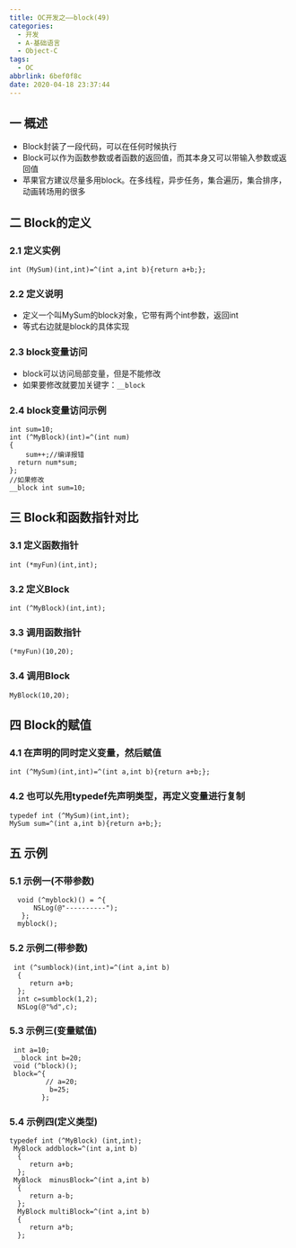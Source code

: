 ```yaml
---
title: OC开发之——block(49)
categories:
  - 开发
  - A-基础语言
  - Object-C
tags:
  - OC
abbrlink: 6bef0f8c
date: 2020-04-18 23:37:44
---
```

## 一 概述

* Block封装了一段代码，可以在任何时候执行
* Block可以作为函数参数或者函数的返回值，而其本身又可以带输入参数或返回值
* 苹果官方建议尽量多用block。在多线程，异步任务，集合遍历，集合排序，动画转场用的很多

<!--more-->

## 二 Block的定义

### 2.1 定义实例

```
int (MySum)(int,int)=^(int a,int b){return a+b;};
```

### 2.2 定义说明

* 定义一个叫MySum的block对象，它带有两个int参数，返回int
* 等式右边就是block的具体实现

### 2.3 block变量访问

* block可以访问局部变量，但是不能修改
* 如果要修改就要加关键字：`__block`

### 2.4 block变量访问示例

```
int sum=10;
int (^MyBlock)(int)=^(int num)
{
	sum++;//编译报错
  return num*sum;
};
//如果修改
__block int sum=10;
```

## 三 Block和函数指针对比

### 3.1 定义函数指针

```
int (*myFun)(int,int);
```

### 3.2 定义Block

```
int (^MyBlock)(int,int);
```

### 3.3 调用函数指针

```
(*myFun)(10,20);
```

### 3.4 调用Block

```
MyBlock(10,20);
```

## 四 Block的赋值

### 4.1 在声明的同时定义变量，然后赋值

```
int (^MySum)(int,int)=^(int a,int b){return a+b;};
```

### 4.2 也可以先用typedef先声明类型，再定义变量进行复制

```
typedef int (^MySum)(int,int);
MySum sum=^(int a,int b){return a+b;};
```

## 五 示例

### 5.1 示例一(不带参数)

```
  void (^myblock)() = ^{
      NSLog(@"----------");
   }; 
  myblock();
```

### 5.2 示例二(带参数)

```
 int (^sumblock)(int,int)=^(int a,int b)
  {
     return a+b;
  };
  int c=sumblock(1,2);
  NSLog(@"%d",c);
```

### 5.3 示例三(变量赋值)

```
 int a=10;
 __block int b=20;
 void (^block)();
 block=^{
         // a=20;
          b=25;
        };
```

### 5.4 示例四(定义类型)

```
typedef int (^MyBlock) (int,int);
 MyBlock addblock=^(int a,int b)
  {
     return a+b;
  };
 MyBlock  minusBlock=^(int a,int b)
  {
     return a-b;
  };
  MyBlock multiBlock=^(int a,int b)
  {
     return a*b;
  };
```
